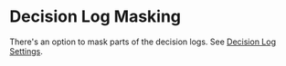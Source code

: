 # Decision Log Masking

There's an option to mask parts of the decision logs. See [Decision Log Settings](https://docs.build.security/project-settings/decision-log-settings#decision-log-masking).

